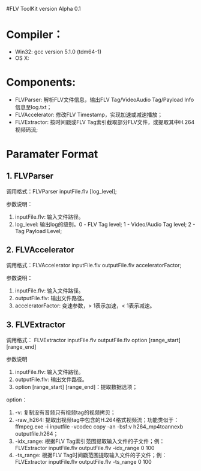 #FLV ToolKit version Alpha 0.1

# Compiler：
- Win32: gcc version 5.1.0 (tdm64-1)
- OS X: 

# Components:

- FLVParser: 解析FLV文件信息，输出FLV Tag/VideoAudio Tag/Payload Info信息至log.txt；
- FLVAccelerator: 修改FLV Timestamp，实现加速或减速播放；
- FLVExtractor: 按时间戳或FLV Tag索引截取部分FLV文件，或提取其中H.264视频码流;

# Paramater Format

## 1. FLVParser

调用格式：FLVParser inputFile.flv [log_level];

参数说明：

1. inputFile.flv: 输入文件路径。
2. log_level: 输出log的级别。0 - FLV Tag level; 1 - Video/Audio Tag level; 2 - Tag Payload Level;

## 2. FLVAccelerator

调用格式：FLVAccelerator inputFile.flv outputFile.flv acceleratorFactor;

参数说明：

1. inputFile.flv: 输入文件路径。
2. outputFile.flv: 输出文件路径。
3. acceleratorFactor: 变速参数，> 1表示加速，< 1表示减速。

## 3. FLVExtractor

调用格式： FLVExtractor inputFile.flv outputFile.flv option [range_start] [range_end]

参数说明

1. inputFile.flv: 输入文件路径。
2. outputFile.flv: 输出文件路径。
3. option [range_start] [range_end]：提取数据选项；

option：

1. -v: 复制没有音频只有视频tag的视频拷贝；
2. -raw\_h264: 提取出视频tag中包含的H.264格式视频流；功能类似于：ffmpeg.exe -i inputfile -vcodec copy -an -bsf:v h264\_mp4toannexb outputfile.h264；
3. -idx\_range: 根据FLV Tag索引范围提取输入文件的子文件；例：FLVExtractor inputFile.flv outputFile.flv -idx\_range 0 100
4. -ts\_range: 根据FLV Tag时间戳范围提取输入文件的子文件；例：FLVExtractor inputFile.flv outputFile.flv -ts\_range 0 100